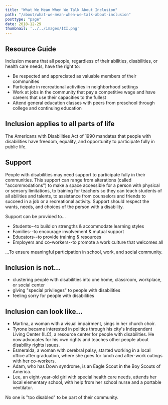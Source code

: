 ```yaml
---
title: "What We Mean When We Talk About Inclusion"
path: "/about/what-we-mean-when-we-talk-about-inclusion"
posttype: "page"
date: 2018-12-29
thumbnail: '../../images/ICI.png'
---
```



## Resource Guide

Inclusion means that all people, regardless of their abilities, disabilities, or health care needs, have the right to:

*   Be respected and appreciated as valuable members of their communities
*   Participate in recreational activities in neighborhood settings
*   Work at jobs in the community that pay a competitive wage and have careers that use their capacities to the fullest
*   Attend general education classes with peers from preschool through college and continuing education

## Inclusion applies to all parts of life

The Americans with Disabilities Act of 1990 mandates that people with disabilities have freedom, equality, and opportunity to participate fully in public life.

## Support

People with disabilities may need support to participate fully in their communities. This support can range from alterations (called "accommodations") to make a space accessible for a person with physical or sensory limitations, to training for teachers so they can teach students of all abilities and talents, to assistance from counselors and friends to succeed in a job or a recreational activity. Support should respect the wants, needs, and choices of the person with a disability.

Support can be provided to...

*   Students--to build on strengths & accommodate learning styles
*   Families--to encourage involvement & mutual support
*   Educators--to provide training & resources
*   Employers and co-workers--to promote a work culture that welcomes all

...To ensure meaningful participation in school, work, and social community.

## Inclusion is not...

*   clustering people with disabilities into one home, classroom, workplace, or social center
*   giving "special privileges" to people with disabilities
*   feeling sorry for people with disabilities

## Inclusion can look like...

*   Martina, a woman with a visual impairment, sings in her church choir.
*   Tyrone became interested in politics through his city's Independent Living Center (ILC), a resource center for people with disabilities. He now advocates for his own rights and teaches other people about disability rights issues.
*   Esmeralda, a woman with cerebral palsy, started working in a local office after graduation, where she goes for lunch and after-work outings with her co-workers.
*   Adam, who has Down syndrome, is an Eagle Scout in the Boy Scouts of America.
*   Lee, an eight-year-old girl with special health care needs, attends her local elementary school, with help from her school nurse and a portable ventilator.

No one is "too disabled" to be part of their community.
